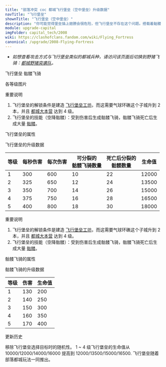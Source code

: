 ```yaml
---
title: "部落冲突 coc 都城飞行堡垒（空中堡垒）升级数据"
navTitle: "飞行堡垒"
shownTitle: "飞行堡垒（空中堡垒）"
description: "你可能觉得堡垒插上翅膀会很危险，但飞行堡垒不存在这个问题。搭载着骷髅飞骑的飞行堡垒能对敌方实施可怕的轰炸。"
module: upgrade-capital
imgFolder: capital_tech/2008
wiki: https://clashofclans.fandom.com/wiki/Flying_Fortress
canonical: /upgrade/2008-Flying-Fortress
---
```


- *如想查看攻击方式与飞行堡垒类似的都城兵种，请访问该页面后切换到野猪飞骑：[都城野猪突袭队](/upgrade/200b-Hog-Raiders)。*

<SwitchTabs contentClass="cp-unit-items" :stickyTabs="true" :pageTabs="true">
    <SwitchTab tabId="cp-unit-item-0" :activeTab="true">飞行堡垒</SwitchTab>
    <SwitchTab tabId="cp-unit-item-1">骷髅飞骑</SwitchTab>
</SwitchTabs>

<!-- ↓↓↓ 飞行堡垒 ↓↓↓ -->
<SwitchTabGroup id="cp-unit-item-0" class="cp-unit-items">
<UnitInfo :folder="$frontmatter.imgFolder" imgSrc="Flying_Fortress_info.png" imgAlt="飞行堡垒"
    description="你可能觉得堡垒插上翅膀会很危险，但飞行堡垒不存在这个问题。搭载着骷髅飞骑的飞行堡垒能对敌方实施可怕的轰炸。" />

<SmallTitle>各等级图片</SmallTitle>

<Panel>
    <UnitImgGroup :folder="$frontmatter.imgFolder">
        <UnitImg imgTitle="所有等级" imgSrc="Flying_Fortress1.png" />
    </UnitImgGroup>
</Panel>

<SmallTitle>重要说明</SmallTitle>

1. 飞行堡垒的解锁条件是建造 [飞行堡垒工坊](/upgrade/2348-Flying-Fortress-Yard)，而这需要气球环礁这个子城升到 2 本，并且 [都城大本营](/upgrade/2400-Capital-Hall) 达到 4 级。
2. 飞行堡垒的技能（空降骷髅）：受到伤害后生成骷髅飞骑，骷髅飞骑死亡后生成大量 [骷髅](/upgrade/20c1-Skeleton)。

<SmallTitle>飞行堡垒的属性</SmallTitle>

<UnitProperties>
    <UnitProperty pKey="攻击偏好" pValue="防御建筑" />
    <UnitProperty pKey="伤害类型" pValue="单体伤害" />
    <UnitProperty pKey="攻击的目标" pValue="地面和空中目标" />
    <UnitProperty pKey="配兵人口" pValue="100" />
    <UnitProperty pKey="防守人口" pValue="100" />
    <UnitProperty pKey="移动速度" pValue="1.1 格/秒" />
    <UnitProperty pKey="攻击距离" pValue="4.5 格" />
</UnitProperties>

<SmallTitle>飞行堡垒的升级数据</SmallTitle>

<UnitTable>

| 等级 | 每秒伤害 | 每次伤害 |可分裂的<br>骷髅飞骑数量|死亡后分裂的<br>骷髅数量|  生命值 |
| ---- |  ----   |  ----   |         ----         |         ----          |   ---- |
|   1  |   300   |   600   |           10         |           22          |  12000 |
|   2  |   325   |   650   |           12         |           24          |  13500 |
|   3  |   350   |   700   |           14         |           26          |  15000 |
|   4  |   375   |   750   |           16         |           28          |  16500 |
|   5  |   400   |   800   |           18         |           30          |  18000 |
</UnitTable>
</SwitchTabGroup>

<!-- ↓↓↓ 骷髅飞骑 ↓↓↓ -->
<SwitchTabGroup id="cp-unit-item-1" class="cp-unit-items">
<UnitInfo :folder="$frontmatter.imgFolder" imgSrc="Skeleton_Glider_info.png" imgAlt="骷髅飞骑"
    description="骷髅兵身材矮小，很难越过城墙。好在骨头和滑翔翼足够轻巧，让它能轻松飞过去！" />

<Panel>
    <UnitImgGroup :folder="$frontmatter.imgFolder">
        <UnitImg imgTitle="所有等级" imgSrc="Skeleton_Glider1.png" />
    </UnitImgGroup>
</Panel>

<SmallTitle>重要说明</SmallTitle>

1. 飞行堡垒的解锁条件是建造 [飞行堡垒工坊](/upgrade/2348-Flying-Fortress-Yard)，而这需要气球环礁这个子城升到 2 本，并且 [都城大本营](/upgrade/2400-Capital-Hall) 达到 4 级。
2. 飞行堡垒的技能（空降骷髅）：受到伤害后生成骷髅飞骑，骷髅飞骑死亡后生成大量 [骷髅](/upgrade/20c1-Skeleton)。

<SmallTitle>骷髅飞骑的属性</SmallTitle>

<UnitProperties>
    <UnitProperty pKey="攻击偏好" pValue="防御建筑" />
    <UnitProperty pKey="攻击方式" pValue="攻击一次后爆出骷髅" />
    <UnitProperty pKey="爆出的骷髅数量" pValue="3" />
    <UnitProperty pKey="伤害类型" pValue="单体伤害" />
    <UnitProperty pKey="攻击的目标" pValue="仅地面目标" />
    <UnitProperty pKey="防守人口" pValue="0" />
    <UnitProperty pKey="移动速度" pValue="2.3 格/秒" />
    <UnitProperty pKey="攻击距离" pValue="0 (建筑头顶)" />
</UnitProperties>

<SmallTitle>骷髅飞骑的升级数据</SmallTitle>

<UnitTable>

| 等级 |  伤害  |  生命值 |
| ---- |  ---  |  ----   |
|   1  |  130  |   200   |
|   2  |  140  |   250   |
|   3  |  150  |   300   |
|   4  |  160  |   350   |
|   5  |  170  |   400   |
</UnitTable>
</SwitchTabGroup>

<!-- ↓↓↓ 公共部分 ↓↓↓ -->
<SmallTitle>更新历史</SmallTitle>

<Timeline>
    <TimelineItem date="2023/06/12">
        <TimelineRow>移除飞行堡垒选择目标时的随机性。</TimelineRow>
    </TimelineItem>
    <TimelineItem date="2022/12/09">
        <TimelineRow>1 ~ 4 级飞行堡垒的生命值从 10000/12000/14000/16000 提高到 12000/13500/15000/16500.</TimelineRow>
    </TimelineItem>
    <TimelineItem date="2022/05/02">
        <TimelineRow>飞行堡垒随着部落都城玩法一同推出。</TimelineRow>
    </TimelineItem>
    <TimelineItem :historyBottom="true" />
</Timeline>
